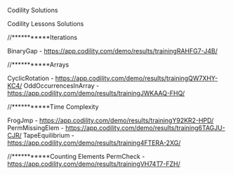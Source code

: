 Codility Solutions 

Codility Lessons Solutions

//***********Iterations

BinaryGap - https://app.codility.com/demo/results/trainingRAHFG7-J4B/

//***********Arrays

CyclicRotation        - https://app.codility.com/demo/results/trainingQW7XHY-KC4/
OddOccurrencesInArray - https://app.codility.com/demo/results/trainingJWKAAQ-FHQ/

//***********Time Complexity

FrogJmp         - https://app.codility.com/demo/results/trainingY92KR2-HPD/
PermMissingElem - https://app.codility.com/demo/results/training6TAGJU-CJR/
TapeEquilibrium - https://app.codility.com/demo/results/training4FTERA-2XG/

//***********Counting Elements
PermCheck - https://app.codility.com/demo/results/trainingVH74T7-FZH/

